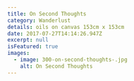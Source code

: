 ```yaml
---
title: On Second Thoughts
category: Wanderlust
details: oils on canvas 153cm x 153cm
date: 2017-07-27T14:14:26.947Z
excerpt: null
isFeatured: true
images:
  - image: 300-on-second-thoughts-.jpg
    alt: On Second Thoughts
---
```


